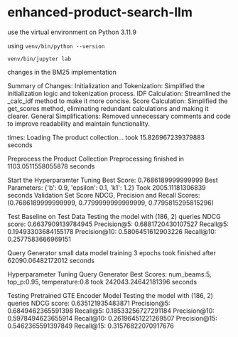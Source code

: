 # enhanced-product-search-llm

use the virtual environment on Python 3.11.9

using
``venv/bin/python --version``

``venv/bin/jupyter lab ``


changes in the BM25 implementation

Summary of Changes:
Initialization and Tokenization: Simplified the initialization logic and tokenization process.
IDF Calculation: Streamlined the _calc_idf method to make it more concise.
Score Calculation: Simplified the get_scores method, eliminating redundant calculations and making it clearer.
General Simplifications: Removed unnecessary comments and code to improve readability and maintain functionality.

times:
Loading The product collection...
took 15.826967239379883 seconds

Preprocess the Product Collection
Preprocessing finished in 1103.0511558055878 seconds 

Start the Hyperparamter Tuning
Best Score: 0.7686189999999999
Best Parameters: {'b': 0.9, 'epsilon': 0.1, 'k1': 1.2}
Took 2005.11181306839 seconds
Validation Set Score
NDCG, Precision and Recall Scores: (0.7686189999999999, 0.7799999999999999, 0.7795815295815296)

Test Baseline on Test Data
Testing the model with (186, 2) queries
NDCG score: 0.6637909139784945
Precision@5: 0.6881720430107527
Recall@5: 0.19493303684155178
Precision@10: 0.5806451612903226
Recall@10: 0.2577583666969151

Query Generator
small data model training 3 epochs took
finished after 62090.06482172012 seconds

Hyperparameter Tuning Query Generator
Best Scores: num_beams:5, top_p:0.95, temperature:0.8
took 242043.24642181396 seconds

Testing Pretrained GTE Encoder Model
Testing the model with (186, 2) queries
NDCG score: 0.635121935483871
Precision@5: 0.6849462365591398
Recall@5: 0.18533256727291184
Precision@10: 0.5978494623655914
Recall@10: 0.26196451221269507
Precision@15: 0.5462365591397849
Recall@15: 0.31576822070917676
